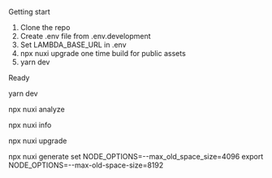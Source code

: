Getting start

1. Clone the repo
2. Create .env file from .env.development
3. Set LAMBDA_BASE_URL in .env
4. npx nuxi upgrade one time build for public assets
5. yarn dev

Ready

yarn dev

npx nuxi analyze

npx nuxi info

npx nuxi upgrade

npx nuxi generate
set NODE_OPTIONS=--max_old_space_size=4096
export NODE_OPTIONS=--max-old-space-size=8192
